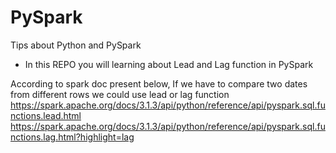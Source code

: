 # PySpark
Tips about Python and PySpark

- In this REPO you will learning about Lead and Lag function in PySpark

According to spark doc present below, If we have to compare two dates from different rows we could use lead or lag function
https://spark.apache.org/docs/3.1.3/api/python/reference/api/pyspark.sql.functions.lead.html
https://spark.apache.org/docs/3.1.3/api/python/reference/api/pyspark.sql.functions.lag.html?highlight=lag
